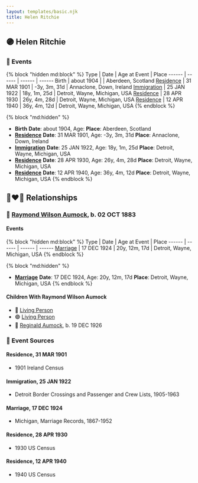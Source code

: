 ```yaml
---
layout: templates/basic.njk
title: Helen Ritchie
---
```

## 🟣 Helen Ritchie


### 📆 Events

{% block "hidden md:block" %}
Type | Date | Age at Event | Place
------ | ------ | ------ | ------
Birth | about 1904 |  | Aberdeen, Scotland
[Residence](#event-event-0) | 31 MAR 1901 | -3y, 3m, 31d | Annaclone, Down, Ireland
[Immigration](#event-event-1) | 25 JAN 1922 | 18y, 1m, 25d | Detroit, Wayne, Michigan, USA
[Residence](#event-event-2) | 28 APR 1930 | 26y, 4m, 28d | Detroit, Wayne, Michigan, USA
[Residence](#event-event-3) | 12 APR 1940 | 36y, 4m, 12d | Detroit, Wayne, Michigan, USA
{% endblock %}

{% block "md:hidden" %}
- **Birth**
**Date**: about 1904, Age:
**Place**: Aberdeen, Scotland
- **[Residence](#event-event-0)**
**Date**: 31 MAR 1901, Age: -3y, 3m, 31d
**Place**: Annaclone, Down, Ireland
- **[Immigration](#event-event-1)**
**Date**: 25 JAN 1922, Age: 18y, 1m, 25d
**Place**: Detroit, Wayne, Michigan, USA
- **[Residence](#event-event-2)**
**Date**: 28 APR 1930, Age: 26y, 4m, 28d
**Place**: Detroit, Wayne, Michigan, USA
- **[Residence](#event-event-3)**
**Date**: 12 APR 1940, Age: 36y, 4m, 12d
**Place**: Detroit, Wayne, Michigan, USA
{% endblock %}

## 👩‍❤️‍👨 Relationships

### 🔵 [Raymond Wilson Aumock](/people/1/17962037), b. 02 OCT 1883

#### Events

{% block "hidden md:block" %}
Type | Date | Age at Event | Place
------ | ------ | ------ | ------
[Marriage](#event-family-0-event-0) | 17 DEC 1924 | 20y, 12m, 17d | Detroit, Wayne, Michigan, USA
{% endblock %}

{% block "md:hidden" %}
- **[Marriage](#event-family-0-event-0)**
**Date**: 17 DEC 1924, Age: 20y, 12m, 17d
**Place**: Detroit, Wayne, Michigan, USA
{% endblock %}

#### Children With Raymond Wilson Aumock
* 🔵 [Living Person](/people/6/61349489)
* 🟣 [Living Person](/people/7/73724053)
* 🔵 [Reginald Aumock](/people/6/62743185), b. 19 DEC 1926
### 📰 Event Sources

#### <a id="event-event-0"></a> Residence, 31 MAR 1901
* 1901 Ireland Census

#### <a id="event-event-1"></a> Immigration, 25 JAN 1922
* Detroit Border Crossings and Passenger and Crew Lists, 1905-1963

#### <a id="event-family-0-event-0"></a> Marriage, 17 DEC 1924
* Michigan, Marriage Records, 1867-1952

#### <a id="event-event-2"></a> Residence, 28 APR 1930
* 1930 US Census

#### <a id="event-event-3"></a> Residence, 12 APR 1940
* 1940 US Census